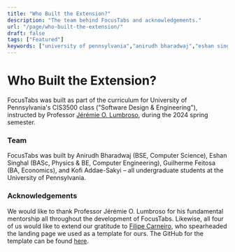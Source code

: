 ```yaml
---
title: "Who Built the Extension?"
description: "The team behind FocusTabs and acknowledgements."
url: "/page/who-built-the-extension/"
draft: false
tags: ["Featured"]
keywords: ["university of pennsylvania","anirudh bharadwaj","eshan singhal","guilherme feitosa","kofi addae-sakyi","jérémie o. lumbroso","filipe carneiro"]
---
```


# Who Built the Extension?

FocusTabs was built as part of the curriculum for University of Pennsylvania's CIS3500 class ("Software Design & Engineering"), instructed by Professor [Jérémie O. Lumbroso](https://github.com/jlumbroso), during the 2024 spring semester.

### Team

FocusTabs was built by Anirudh Bharadwaj (BSE, Computer Science), Eshan Singhal (BASc, Physics & BE, Computer Engineering), Guilherme Feitosa (BA, Economics), and Kofi Addae-Sakyi – all undergraduate students at the University of Pennsylvania.

### Acknowledgements

We would like to thank Professor Jérémie O. Lumbroso for his fundamental mentorship all throughout the development of FocusTabs. Likewise, all four of us would like to extend our gratitude to [Filipe Carneiro](https://github.com/filipecarneiro), who spearheaded the landing page we used as a template for ours. The GitHub for the template can be found [here](https://github.com/filipecarneiro/hugo-bootstrap-theme).